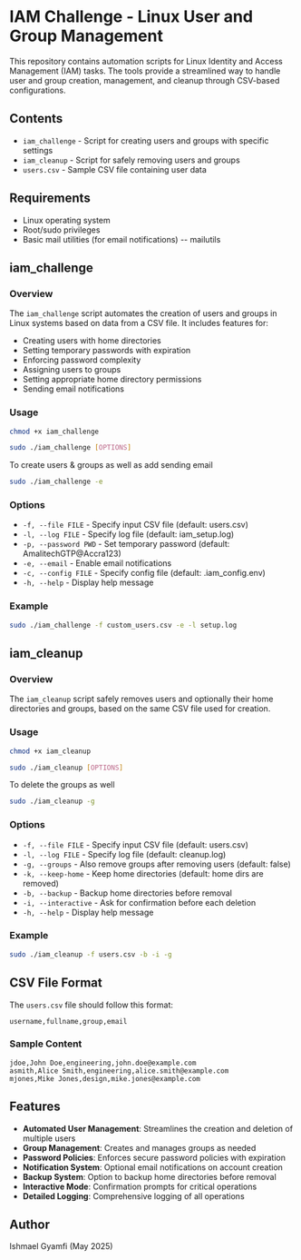 # IAM Challenge - Linux User and Group Management

This repository contains automation scripts for Linux Identity and Access Management (IAM) tasks. The tools provide a streamlined way to handle user and group creation, management, and cleanup through CSV-based configurations.

## Contents

- `iam_challenge` - Script for creating users and groups with specific settings
- `iam_cleanup` - Script for safely removing users and groups
- `users.csv` - Sample CSV file containing user data

## Requirements

- Linux operating system
- Root/sudo privileges
- Basic mail utilities (for email notifications) -- mailutils

## iam_challenge

### Overview

The `iam_challenge` script automates the creation of users and groups in Linux systems based on data from a CSV file. It includes features for:

- Creating users with home directories
- Setting temporary passwords with expiration
- Enforcing password complexity
- Assigning users to groups
- Setting appropriate home directory permissions
- Sending email notifications

### Usage

```bash
chmod +x iam_challenge
```
```bash
sudo ./iam_challenge [OPTIONS]
```
To create users & groups as well as add sending email

```bash
sudo ./iam_challenge -e
```

### Options

- `-f, --file FILE` - Specify input CSV file (default: users.csv)
- `-l, --log FILE` - Specify log file (default: iam_setup.log)
- `-p, --password PWD` - Set temporary password (default: AmalitechGTP@Accra123)
- `-e, --email` - Enable email notifications
- `-c, --config FILE` - Specify config file (default: .iam_config.env)
- `-h, --help` - Display help message

### Example

```bash
sudo ./iam_challenge -f custom_users.csv -e -l setup.log
```

## iam_cleanup

### Overview

The `iam_cleanup` script safely removes users and optionally their home directories and groups, based on the same CSV file used for creation.

### Usage
```bash
chmod +x iam_cleanup
```
```bash
sudo ./iam_cleanup [OPTIONS]
```
To delete the groups as well 

```bash
sudo ./iam_cleanup -g
```

### Options

- `-f, --file FILE` - Specify input CSV file (default: users.csv)
- `-l, --log FILE` - Specify log file (default: cleanup.log)
- `-g, --groups` - Also remove groups after removing users (default: false)
- `-k, --keep-home` - Keep home directories (default: home dirs are removed)
- `-b, --backup` - Backup home directories before removal
- `-i, --interactive` - Ask for confirmation before each deletion
- `-h, --help` - Display help message

### Example

```bash
sudo ./iam_cleanup -f users.csv -b -i -g
```

## CSV File Format

The `users.csv` file should follow this format:

```
username,fullname,group,email
```

### Sample Content

```
jdoe,John Doe,engineering,john.doe@example.com
asmith,Alice Smith,engineering,alice.smith@example.com
mjones,Mike Jones,design,mike.jones@example.com
```

## Features

- **Automated User Management**: Streamlines the creation and deletion of multiple users
- **Group Management**: Creates and manages groups as needed
- **Password Policies**: Enforces secure password policies with expiration
- **Notification System**: Optional email notifications on account creation
- **Backup System**: Option to backup home directories before removal
- **Interactive Mode**: Confirmation prompts for critical operations
- **Detailed Logging**: Comprehensive logging of all operations

## Author

Ishmael Gyamfi (May 2025)